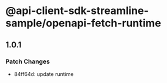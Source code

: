 # @api-client-sdk-streamline-sample/openapi-fetch-runtime

## 1.0.1

### Patch Changes

- 84ff64d: update runtime
